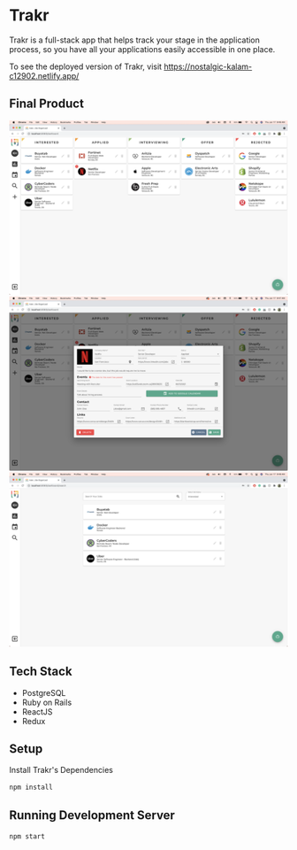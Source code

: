 # Trakr
Trakr is a full-stack app that helps track your stage in the application process, so you have all your applications easily accessible in one place.

To see the deployed version of Trakr, visit https://nostalgic-kalam-c12902.netlify.app/

## Final Product
![“trakr dashboard”](https://github.com/courtamos/final-frontend/blob/master/docs/trakr_dashboard.png?raw=true)
![“trakr job modal”](https://github.com/courtamos/final-frontend/blob/master/docs/trakr_job_modal.png?raw=true)
![“trakr search feature”](https://github.com/courtamos/final-frontend/blob/master/docs/trakr_search.png?raw=true)

## Tech Stack
- PostgreSQL
- Ruby on Rails
- ReactJS
- Redux

## Setup

Install Trakr's Dependencies
```sh
npm install
```

## Running Development Server

```sh
npm start
```